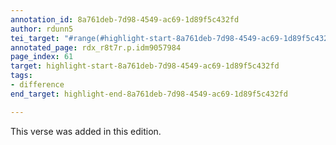 ```yaml
---
annotation_id: 8a761deb-7d98-4549-ac69-1d89f5c432fd
author: rdunn5
tei_target: "#range(#highlight-start-8a761deb-7d98-4549-ac69-1d89f5c432fd, #highlight-end-8a761deb-7d98-4549-ac69-1d89f5c432fd)"
annotated_page: rdx_r8t7r.p.idm9057984
page_index: 61
target: highlight-start-8a761deb-7d98-4549-ac69-1d89f5c432fd
tags:
- difference
end_target: highlight-end-8a761deb-7d98-4549-ac69-1d89f5c432fd

---
```

This verse was added in this edition.